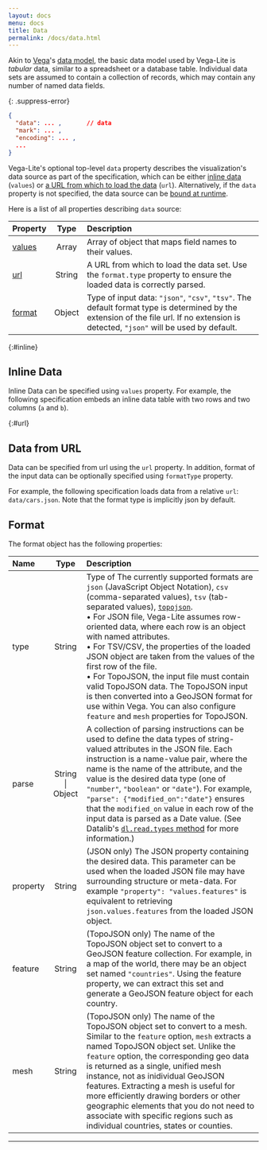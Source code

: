 ```yaml
---
layout: docs
menu: docs
title: Data
permalink: /docs/data.html
---
```


Akin to [Vega](https://www.github.com/vega/vega)'s [data model](https://www.github.com/vega/vega/wiki/Data), the basic data model used by Vega-Lite is *tabular* data, similar to a spreadsheet or a database table. Individual data sets are assumed to contain a collection of records, which may contain any number of named data fields.

{: .suppress-error}
```json
{
  "data": ... ,       // data
  "mark": ... ,
  "encoding": ... ,
  ...
}
```

Vega-Lite's optional top-level `data` property describes the visualization's data source as part of the specification, which can be either [inline data](#inline) (`values`) or [a URL from which to load the data](#url) (`url`).  Alternatively, if the `data` property is not specified, the data source can be [bound at runtime](#runtime).

Here is a list of all properties describing `data` source:

| Property      | Type          | Description    |
| :------------ |:-------------:| :------------- |
| [values](#inline-data) | Array         | Array of object that maps field names to their values. |
| [url](#data-from-url) | String         | A URL from which to load the data set. Use the `format.type` property to ensure the loaded data is correctly parsed. |
| [format](#format)     | Object         | Type of input data: `"json"`, `"csv"`, `"tsv"`. The default format type is determined by the extension of the file url. If no extension is detected, `"json"` will be used by default. |

{:#inline}
## Inline Data

Inline Data can be specified using `values` property.
For example, the following specification embeds an inline data table with two rows and two columns (`a` and `b`).

<span class="vl-example" data-name="bar"></span>

{:#url}
## Data from URL

Data can be specified from url using the `url` property. In addition, format of the input data can be optionally specified using `formatType` property.

For example, the following specification loads data from a relative `url`: `data/cars.json`. Note that the format type is implicitly json by default.

<span class="vl-example" data-name="scatter"></span>

## Format

The format object has the following properties:

| Name          | Type          | Description    |
| :------------ |:-------------:| :------------- |
| type          | String        | Type of The currently supported formats are `json` (JavaScript Object Notation), `csv` (comma-separated values), `tsv` (tab-separated values), [`topojson`](https://github.com/mbostock/topojson/wiki). <br/> • For JSON file, Vega-Lite assumes row-oriented data, where each row is an object with named attributes. <br/> • For TSV/CSV, the properties of the loaded JSON object are taken from the values of the first row of the file. <br/> • For TopoJSON, the input file must contain valid TopoJSON data. The TopoJSON input is then converted into a GeoJSON format for use within Vega.  You can also configure `feature` and `mesh` properties for TopoJSON.  |
| parse         | String &#124; Object | A collection of parsing instructions can be used to define the data types of string-valued attributes in the JSON file. Each instruction is a name-value pair, where the name is the name of the attribute, and the value is the desired data type (one of `"number"`, `"boolean"` or `"date"`). For example, `"parse": {"modified_on":"date"}` ensures that the `modified_on` value in each row of the input data is parsed as a Date value. (See Datalib's [`dl.read.types` method](https://github.com/vega/datalib/wiki/Import#dl_read_types) for more information.)|
| property      | String        | (JSON only) The JSON property containing the desired data. This parameter can be used when the loaded JSON file may have surrounding structure or meta-data. For example `"property": "values.features"` is equivalent to retrieving `json.values.features` from the loaded JSON object. |
| feature       | String        | (TopoJSON only) The name of the TopoJSON object set to convert to a GeoJSON feature collection. For example, in a map of the world, there may be an object set named `"countries"`. Using the feature property, we can extract this set and generate a GeoJSON feature object for each country. |
| mesh          | String        | (TopoJSON only) The name of the TopoJSON object set to convert to a mesh. Similar to the `feature` option, `mesh` extracts a named TopoJSON object set. Unlike the `feature` option, the corresponding geo data is returned as a single, unified mesh instance, not as inidividual GeoJSON features. Extracting a mesh is useful for more efficiently drawing borders or other geographic elements that you do not need to associate with specific regions such as individual countries, states or counties. |

-----